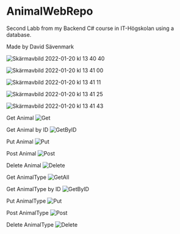 # AnimalWebRepo
Second Labb from my Backend C# course in IT-Högskolan using a database.

Made by David Sävenmark


![Skärmavbild 2022-01-20 kl  13 40 40](https://user-images.githubusercontent.com/71319396/150343281-6c36f352-1182-4ea1-baf3-c85ab7218a34.png)

![Skärmavbild 2022-01-20 kl  13 41 00](https://user-images.githubusercontent.com/71319396/150343312-9f2670d4-ff2b-406c-89bd-950c77338e5c.png)

![Skärmavbild 2022-01-20 kl  13 41 11](https://user-images.githubusercontent.com/71319396/150343316-b040ff89-b516-40bd-997e-2cd9e2bb9cd8.png)

![Skärmavbild 2022-01-20 kl  13 41 25](https://user-images.githubusercontent.com/71319396/150343328-4d1d95fb-0e3b-478b-bd65-04232048f19f.png)

![Skärmavbild 2022-01-20 kl  13 41 43](https://user-images.githubusercontent.com/71319396/150343347-a73d8080-bbce-45b7-a8d4-b0a424c6c0c4.png)


Get Animal
![Get](https://user-images.githubusercontent.com/71319396/150342891-d0a1b3cc-bf96-43fd-a042-cb527a16a7c0.png)

Get Animal by ID
![GetByID](https://user-images.githubusercontent.com/71319396/150342935-7be4a379-6f80-4b73-97dc-c9fef2e43d91.png)

Put Animal 
![Put](https://user-images.githubusercontent.com/71319396/150342916-368d367c-4309-4eda-93f9-4db89b547476.png)

Post Animal
![Post](https://user-images.githubusercontent.com/71319396/150342974-5864c140-ef3c-4079-84bc-c0d505c60c9f.png)

Delete Animal
![Delete](https://user-images.githubusercontent.com/71319396/150342980-d192ff73-2080-4d91-9c72-1d352d8bb4ec.png)

Get AnimalType
![GetAll](https://user-images.githubusercontent.com/71319396/150343103-11c850dc-e653-4491-bfeb-ad001bc99675.png)

Get AnimalType by ID
![GetByID](https://user-images.githubusercontent.com/71319396/150343125-48333cc3-18e1-436e-b0c9-b5a6701297b4.png)

Put AnimalType
![Put](https://user-images.githubusercontent.com/71319396/150343134-4f829767-80d2-4fc1-a06a-1d1610c2ca92.png)

Post AnimalType
![Post ](https://user-images.githubusercontent.com/71319396/150343140-36407474-61d9-4bba-8ad6-2d3a235b9fee.png)

Delete AnimalType
![Delete](https://user-images.githubusercontent.com/71319396/150343148-916db83d-62df-4658-837a-30428dfddc8a.png)
